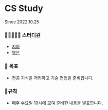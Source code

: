 # CS Study

Since 2022.10.25

### 👩🏼‍🤝‍👩🏼 스터디원

- [지아](https://github.com/yujiah-github)
- [영은](https://github.com/yeun38)

### 📖 목표

- 전공 지식을 저리하고 기술 면접을 준비합니다.

### 📝규칙

- 매주 수요일 10시에 모여 준비한 내용을 발표합니다.
